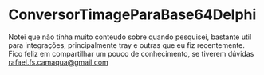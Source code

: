 # ConversorTimageParaBase64Delphi
Notei que não tinha muito conteudo sobre quando pesquisei, bastante util para integrações, principalmente tray e outras que eu fiz recentemente. Fico feliz em compartilhar um pouco de conhecimento, se tiverem dúvidas rafael.fs.camaqua@gmail.com
